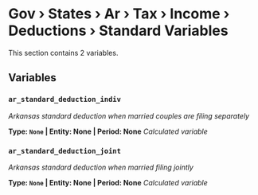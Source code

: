 # Gov › States › Ar › Tax › Income › Deductions › Standard Variables

This section contains 2 variables.

## Variables

### `ar_standard_deduction_indiv`
*Arkansas standard deduction when married couples are filing separately*

**Type: `None` | Entity: None | Period: None**
*Calculated variable*

### `ar_standard_deduction_joint`
*Arkansas standard deduction when married filing jointly*

**Type: `None` | Entity: None | Period: None**
*Calculated variable*
